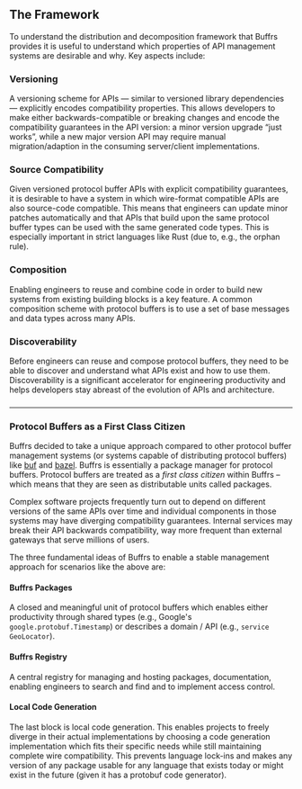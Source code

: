 ## The Framework

To understand the distribution and decomposition framework that Buffrs provides
it is useful to understand which properties of API management systems are
desirable and why. Key aspects include:

### Versioning

A versioning scheme for APIs — similar to versioned library dependencies —
explicitly encodes compatibility properties. This allows developers to make
either backwards-compatible or breaking changes and encode the compatibility
guarantees in the API version: a minor version upgrade “just works”, while
a new major version API may require manual migration/adaption in the consuming
server/client implementations.

### Source Compatibility

Given versioned protocol buffer APIs with explicit compatibility guarantees, it
is desirable to have a system in which wire-format compatible APIs are also
source-code compatible. This means that engineers can update minor patches
automatically and that APIs that build upon the same protocol buffer types can
be used with the same generated code types. This is especially important in
strict languages like Rust (due to, e.g., the orphan rule).

### Composition

Enabling engineers to reuse and combine code in order to build new
systems from existing building blocks is a key feature. A common composition
scheme with protocol buffers is to use a set of base messages and data types
across many APIs.

### Discoverability

Before engineers can reuse and compose protocol buffers, they
need to be able to discover and understand what APIs exist and how to use them.
Discoverability is a significant accelerator for engineering productivity and
helps developers stay abreast of the evolution of APIs and architecture.

###

---

### Protocol Buffers as a First Class Citizen

Buffrs decided to take a unique approach compared to other protocol buffer
management systems (or systems capable of distributing protocol buffers) like
[buf] and [bazel]. Buffrs is essentially a package manager for protocol
buffers. Protocol buffers are treated as a _first class citizen_
within Buffrs – which means that they are seen as distributable units called
packages.

Complex software projects frequently turn out to depend on different versions
of the same APIs over time and individual components in those systems may have
diverging compatibility guarantees. Internal services may break their API
backwards compatibility, way more frequent than external gateways that serve
millions of users.

The three fundamental ideas of Buffrs to enable a stable management approach
for scenarios like the above are:

#### Buffrs Packages

A closed and meaningful unit of protocol buffers which enables either
productivity through shared types (e.g., Google's `google.protobuf.Timestamp`)
or describes a domain / API (e.g., `service GeoLocator`).

#### Buffrs Registry

A central registry for managing and hosting packages, documentation, enabling
engineers to search and find and to implement access control.

#### Local Code Generation

The last block is local code generation. This enables projects to freely
diverge in their actual implementations by choosing a code generation
implementation which fits their specific needs while still maintaining complete
wire compatibility. This prevents language lock-ins and makes any version of
any package usable for any language that exists today or might exist in the
future (given it has a protobuf code generator).

[buf]: https://buf.build/
[bazel]: https://bazel.build/
